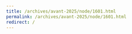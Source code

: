 ```yaml
---
title: /archives/avant-2025/node/1601.html
permalink: /archives/avant-2025/node/1601.html
redirect: /
---
```

